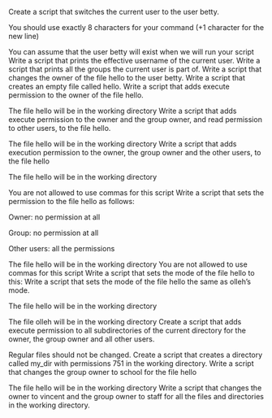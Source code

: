 Create a script that switches the current user to the user betty.



You should use exactly 8 characters for your command (+1 character for the new line)

You can assume that the user betty will exist when we will run your script
Write a script that prints the effective username of the current user.
Write a script that prints all the groups the current user is part of.
Write a script that changes the owner of the file hello to the user betty.
Write a script that creates an empty file called hello.
Write a script that adds execute permission to the owner of the file hello.



The file hello will be in the working directory
Write a script that adds execute permission to the owner and the group owner, and read permission to other users, to the file hello.



The file hello will be in the working directory
Write a script that adds execution permission to the owner, the group owner and the other users, to the file hello



The file hello will be in the working directory

You are not allowed to use commas for this script
Write a script that sets the permission to the file hello as follows:



Owner: no permission at all

Group: no permission at all

Other users: all the permissions

The file hello will be in the working directory You are not allowed to use commas for this script
Write a script that sets the mode of the file hello to this:
Write a script that sets the mode of the file hello the same as olleh’s mode.



The file hello will be in the working directory

The file olleh will be in the working directory
Create a script that adds execute permission to all subdirectories of the current directory for the owner, the group owner and all other users.



Regular files should not be changed.
Create a script that creates a directory called my_dir with permissions 751 in the working directory.
Write a script that changes the group owner to school for the file hello



The file hello will be in the working directory
Write a script that changes the owner to vincent and the group owner to staff for all the files and directories in the working directory.
